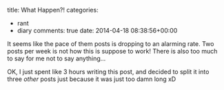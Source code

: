 title: What Happen?!
categories:
- rant
- diary
comments: true
date: 2014-04-18 08:38:56+00:00

It seems like the pace of them posts is dropping to an alarming rate. Two posts per week is not how this is suppose to work! There is also too much to say for me not to say anything...

OK, I just spent like 3 hours writing this post, and decided to split it into three *other* posts just because it was just too damn long xD

